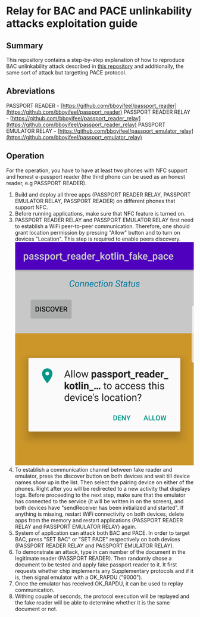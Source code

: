 # Relay for BAC and PACE unlinkability attacks exploitation guide

## Summary

This repository contains a step-by-step explanation of how to reproduce BAC unlinkability attack described in [this repository](https://github.com/ZDSmith/bac-protocol-unlinkability) and additionally, the same sort of attack but targetting PACE protocol.


## Abreviations

PASSPORT READER - [https://github.com/bboyifeel/passport_reader](https://github.com/bboyifeel/passport_reader)
PASSPORT READER RELAY - [https://github.com/bboyifeel/passport_reader_relay](https://github.com/bboyifeel/passport_reader_relay)
PASSPORT EMULATOR RELAY - [https://github.com/bboyifeel/passport_emulator_relay](https://github.com/bboyifeel/passport_emulator_relay)


## Operation

For the operation, you have to have at least two phones with NFC support and honest e-passport reader (the third phone can be used as an honest reader, e.g PASSPORT READER). 

1. Build and deploy all three apps (PASSPORT READER RELAY, PASSPORT EMULATOR RELAY, PASSPORT READER) on different phones that support NFC.
2. Before running applications, make sure that NFC feature is turned on.
3. PASSPORT READER RELAY and PASSPORT EMULATOR RELAY first need to establish a WiFi peer-to-peer communication. Therefore, one should grant location permission by pressing "Allow" button and to turn on devices "Location". This step is required to enable peers discovery.
![Screenshot](figs/bac_unlinkability_demo/location_permission_req.png "Reader/emulator relay location permission request")
4. To establish a communication channel between fake reader and emulator, press the discover button on both devices and wait till device names show up in the list. Then select the pairing device on either of the phones. Right after you will be redirected to a new activity that displays logs. Before proceeding to the next step, make sure that the emulator has connected to the service (it will be written in on the screen), and both devices have "sendReceiver has been initialized and started". If anything is missing, restart WiFi connectivity on both devices, delete apps from the memory and restart applications (PASSPORT READER RELAY and PASSPORT EMULATOR RELAY) again.
5. System of application can attack both BAC and PACE. In order to target BAC, press "SET BAC" or "SET PACE" respectively on both devices (PASSPORT READER RELAY and PASSPORT EMULATOR RELAY).
6. To demonstrate an attack, type in can number of the document in the legitimate reader (PASSPORT READER). Then randomly chose a document to be tested and apply fake passport reader to it. It first requests whether chip implements any Supplementary protocols and if it is, then signal emulator with a OK\_RAPDU ("9000").
7. Once the emulator has received OK\_RAPDU, it can be used to replay communication.
8. Withing couple of seconds, the protocol execution will be replayed and the fake reader will be able to determine whether it is the same document or not.
